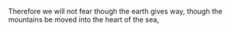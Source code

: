Therefore we will not fear though the earth gives way, though the mountains be moved into the heart of the sea,
